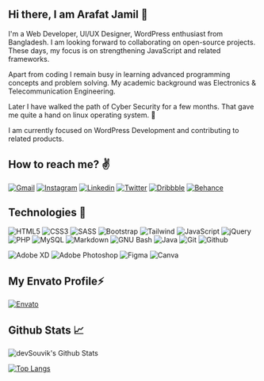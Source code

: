 ## Hi there, I am Arafat Jamil 👋


I'm a Web Developer, UI/UX Designer, WordPress enthusiast from Bangladesh. I am looking forward to collaborating on
open-source projects. These days, my focus is on strengthening JavaScript and related frameworks.

Apart from coding I remain busy in learning advanced programming concepts and problem solving. My academic 
background was Electronics & Telecommunication Engineering. 

Later I have walked the path of Cyber Security for a few 
months. That gave me quite a hand on linux operating system. 💪

I am currently focused on WordPress Development and contributing to related products.  
  
  

## How to reach me? ✌

[![Gmail](https://img.shields.io/badge/Gmail-D14836?style=for-the-badge&logo=gmail&logoColor=white)](mailto:arafatjamil01@gmail.com)
[![Instagram](https://img.shields.io/badge/Instagram-E4405F?style=for-the-badge&logo=instagram&logoColor=white)](https://www.instagram.com/arafatjamil01/)
[![Linkedin](https://img.shields.io/badge/LinkedIn-0077B5?style=for-the-badge&logo=linkedin&logoColor=white)](https://www.linkedin.com/in/arafatjamil/)
[![Twitter](https://img.shields.io/badge/Twitter-1DA1F2?style=for-the-badge&logo=twitter&logoColor=white)](https://twitter.com/arafatjamil01)
[![Dribbble](https://img.shields.io/badge/Dribbble-EA4C89?style=for-the-badge&logo=dribbble&logoColor=white)](https://dribbble.com/arafatjamil01)
[![Behance](https://img.shields.io/badge/behance-1769FF?style=for-the-badge&logo=behance&logoColor=white)](https://behance.net/arafatjamil01)  

  
  
## Technologies  💪

<img alt="HTML5" src="https://img.shields.io/badge/html5-%23E34F26.svg?style=for-the-badge&logo=html5&logoColor=white"/> <img alt="CSS3" src="https://img.shields.io/badge/css3-%231572B6.svg?style=for-the-badge&logo=css3&logoColor=white"/> <img alt="SASS" src="https://img.shields.io/badge/SASS-hotpink.svg?style=for-the-badge&logo=SASS&logoColor=white"/> <img alt="Bootstrap" src="https://img.shields.io/badge/bootstrap-%23563D7C.svg?style=for-the-badge&logo=bootstrap&logoColor=white"/> <img alt="Tailwind" src="https://img.shields.io/badge/tailwind&nbsp;css-%2306B6D4.svg?style=for-the-badge&logo=tailwindcss&logoColor=white"/> <img alt="JavaScript" src="https://img.shields.io/badge/javascript-%23323330.svg?style=for-the-badge&logo=javascript&logoColor=%23F7DF1E"/> <img alt="jQuery" src="https://img.shields.io/badge/jquery-%230769AD.svg?style=for-the-badge&logo=jquery&logoColor=white"/> <img alt="PHP" src="https://img.shields.io/badge/php-%23777bb4.svg?style=for-the-badge&logo=php&logoColor=white"/> <img alt="MySQL" src="https://img.shields.io/badge/mysql-%2300f.svg?style=for-the-badge&logo=mysql&logoColor=white"/> <img alt="Markdown" src="https://img.shields.io/badge/markdown-%23000000.svg?style=for-the-badge&logo=markdown&logoColor=white"/> <img alt="GNU Bash" src="https://img.shields.io/badge/gnubash-%234EAA25.svg?style=for-the-badge&logo=gnubash&logoColor=white"/> <img alt="Java" src="https://img.shields.io/badge/java-%23007396.svg?style=for-the-badge&logo=java&logoColor=white"/> <img alt="Git" src="https://img.shields.io/badge/git-%23F05032.svg?style=for-the-badge&logo=git&logoColor=white"/> <img alt="Github" src="https://img.shields.io/badge/github-%23181717.svg?style=for-the-badge&logo=github&logoColor=white"/>


[//]: # (<img alt="NodeJS" src="https://img.shields.io/badge/node.js-%2343853D.svg?style=for-the-badge&logo=node-dot-js&logoColor=white"/> )
[//]: # (<img alt="Webpack" src="https://img.shields.io/badge/webpack-%238DD6F9.svg?style=for-the-badge&logo=webpack&logoColor=black" /> )
[//]: # (<img alt="Express.js" src="https://img.shields.io/badge/express.js-%23404d59.svg?style=for-the-badge&logo=express&logoColor=%2361DAFB"/>)
[//]: # (<img alt="React" src="https://img.shields.io/badge/react-%2320232a.svg?style=for-the-badge&logo=react&logoColor=%2361DAFB"/>)
[//]: # (<img alt="Firebase" src="https://img.shields.io/badge/firebase-%23039BE5.svg?style=for-the-badge&logo=firebase"/>)
[//]: # (<img alt="MongoDB" src ="https://img.shields.io/badge/MongoDB-%234ea94b.svg?style=for-the-badge&logo=mongodb&logoColor=white"/>)
[//]: # (<img alt="TypeScript" src="https://img.shields.io/badge/typescript-%23007ACC.svg?style=for-the-badge&logo=typescript&logoColor=white"/> )
[//]: # (<img alt="Python" src="https://img.shields.io/badge/python-%2314354C.svg?style=for-the-badge&logo=python&logoColor=white"/>)
[//]: # (<img alt="Jupyter" src="https://img.shields.io/badge/Jupyter-%23F37626.svg?style=for-the-badge&logo=Jupyter&logoColor=white" />)
[//]: # (<img alt="Dart" src="https://img.shields.io/badge/dart-%230175C2.svg?style=for-the-badge&logo=dart&logoColor=white"/>)

<img alt="Adobe XD" src="https://img.shields.io/badge/adobexd-%23FF26BE.svg?style=for-the-badge&logo=adobexd&logoColor=white"/> <img alt="Adobe Photoshop" src="https://img.shields.io/badge/adobephotoshop-%2331A8FF.svg?style=for-the-badge&logo=adobephotoshop&logoColor=white"/> <img alt="Figma" src="https://img.shields.io/badge/figma-%23F24E1E.svg?style=for-the-badge&logo=figma&logoColor=white"/> <img alt="Canva" src="https://img.shields.io/badge/Canva-%2300C4CC.svg?style=for-the-badge&logo=Canva&logoColor=white"/> 

## My Envato Profile⚡

[<img alt="Envato" src="https://img.shields.io/badge/envato-%2381B441.svg?style=for-the-badge&logo=envato&logoColor=white"/>](https://themeforest.net/user/themexplosion/portfolio)

    
    

## Github Stats 📈
<img align="center" src="https://github-readme-stats.vercel.app/api?username=arafatjamil01&include_all_commits=true&count_private=true&show_icons=true&line_height=20&title_color=7A7ADB&icon_color=2234AE&text_color=D3D3D3&bg_color=0,000000,130F40" alt="devSouvik's Github Stats">

[//]: # (![Arafat's GitHub stats]&#40;https://github-readme-stats.vercel.app/api?username=arafatjamil01&show_icons=true&theme=radical&#41;)

[![Top Langs](https://github-readme-stats.vercel.app/api/top-langs/?username=arafatjamil01&layout=compact&theme=radical&hide_border=true&langs_count=8)](https://github.com/arafatjamil01/github-readme-stats)
